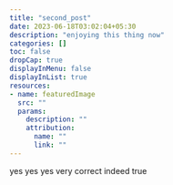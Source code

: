 ```yaml
---
title: "second_post"
date: 2023-06-18T03:02:04+05:30
description: "enjoying this thing now"
categories: []
toc: false
dropCap: true
displayInMenu: false
displayInList: true
resources:
- name: featuredImage
  src: ""
  params:
    description: ""
    attribution:
      name: ""
      link: ""
---
```

yes yes yes very correct indeed true